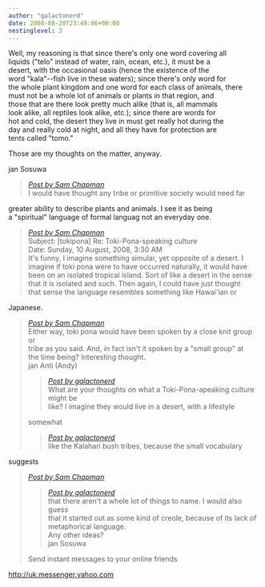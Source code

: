 ```yaml
---
author: "galactonerd"
date: 2008-08-20T23:49:06+00:00
nestinglevel: 3
---
```

Well, my reasoning is that since there's only one word covering all  
liquids ("telo" instead of water, rain, ocean, etc.), it must be a  
desert, with the occasional oasis (hence the existence of the  
word "kala"--fish live in these waters); since there's only word for  
the whole plant kingdom and one word for each class of animals, there  
must not be a whole lot of animals or plants in that region, and  
those that are there look pretty much alike (that is, all mammals  
look alike, all reptiles look alike, etc.); since there are words for  
hot and cold, the desert they live in must get really hot during the  
day and really cold at night, and all they have for protection are  
tents called "tomo."  
  
Those are my thoughts on the matter, anyway.  
  
jan Sosuwa  

> [_Post by Sam Chapman_](/gjxvkZAY/toki-pona-speaking-culture#post5)  
> I would have thought any tribe or primitive society would need far  
> 

greater ability to describe plants and animals. I see it as being  
a "spiritual" language of formal languag not an everyday one.  

> [_Post by Sam Chapman_](/gjxvkZAY/toki-pona-speaking-culture#post5)  
> Subject: \[tokipona\] Re: Toki-Pona-speaking culture  
> Date: Sunday, 10 August, 2008, 3:30 AM  
> It's funny, I imagine something simular, yet opposite of a desert. I  
> imagine if toki pona were to have occurred naturally, it would have  
> been on an isolated tropical island. Sort of like a desert in the sense  
> that it is isolated and such. Then again, I could have just thought  
> that sense the language resembles something like Hawai'ian or  
> 

Japanese.  

> [_Post by Sam Chapman_](/gjxvkZAY/toki-pona-speaking-culture#post5)  
> Either way, toki pona would have been spoken by a close knit group or  
> tribe as you said. And, in fact isn't it spoken by a "small group" at  
> the time being? Interesting thought.  
> jan Anti (Andy)  
> 
> > [_Post by galactonerd_](/gjxvkZAY/toki-pona-speaking-culture#post1)  
> > What are your thoughts on what a Toki-Pona-apeaking culture might be  
> > like? I imagine they would live in a desert, with a lifestyle  
> > 
> 
> somewhat  
> 
> > [_Post by galactonerd_](/gjxvkZAY/toki-pona-speaking-culture#post1)  
> > like the Kalahari bush tribes, because the small vocabulary  
> > 
> 
> 

suggests  

> [_Post by Sam Chapman_](/gjxvkZAY/toki-pona-speaking-culture#post5)  
> 
> > [_Post by galactonerd_](/gjxvkZAY/toki-pona-speaking-culture#post1)  
> > that there aren't a whole lot of things to name. I would also guess  
> > that it started out as some kind of creole, because of its lack of  
> > metaphorical language.  
> > Any other ideas?  
> > jan Sosuwa  
> > 
> 
> Send instant messages to your online friends  
> 

http://uk.messenger.yahoo.com